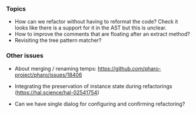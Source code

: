 ### Topics

- How can we refactor without having to reformat the code? Check it looks like there is a support for it in the AST but this is unclear. 
- How to improve the comments that are floating after an extract method?
- Revisiting the tree pattern matcher?


### Other issues
- About merging / renaming temps: https://github.com/pharo-project/pharo/issues/18406

- Integrating the preservation of instance state during refactorings (https://hal.science/hal-02541754)
- Can we have single dialog for configuring and confirming refactoring?

